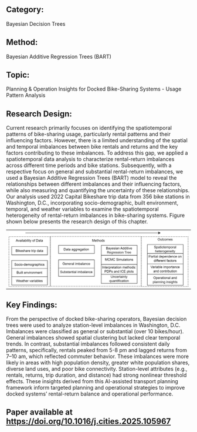 ## Category: 
Bayesian Decision Trees
## Method: 
Bayesian Additive Regression Trees (BART)
## Topic: 
Planning & Operation Insights for Docked Bike-Sharing Systems - Usage Pattern Analysis
## Research Design: 
Current research primarily focuses on identifying the spatiotemporal patterns of bike-sharing usage, particularly rental patterns and their influencing factors. However, there is a limited understanding of the spatial and temporal imbalances between bike rentals and returns and the key factors contributing to these imbalances. To address this gap, we applied a spatiotemporal data analysis to characterize rental-return imbalances across different time periods and bike stations. Subsequently, with a respective focus on general and substantial rental-return imbalances, we used a Bayesian Additive Regression Trees (BART) model to reveal the relationships between different imbalances and their influencing factors, while also measuring and quantifying the uncertainty of these relationships. Our analysis used 2022 Capital Bikeshare trip data from 356 bike stations in Washington, D.C., incorporating socio-demographic, built environment, temporal, and weather variables to examine the spatiotemporal heterogeneity of rental-return imbalances in bike-sharing systems. Figure shown below presents the research design of this chapter.

<table style="margin-left: auto; margin-right: auto;">
  <tr style="text-align: center;">
    <td><img src="Figures/Paper 2.png"></td>
  </tr>
 </table>

## Key Findings: 
From the perspective of docked bike-sharing operators, Bayesian decision trees were used to analyze station-level imbalances in Washington, D.C. Imbalances were classified as general or substantial (over 10 bikes/hour). General imbalances showed spatial clustering but lacked clear temporal trends. In contrast, substantial imbalances followed consistent daily patterns, specifically, rentals peaked from 5-8 pm and lagged returns from 7–10 am, which reflected commuter behavior. These imbalances were more likely in areas with high population density, greater white population shares, diverse land uses, and poor bike connectivity. Station-level attributes (e.g., rentals, returns, trip duration, and distance) had strong nonlinear threshold effects. These insights derived from this AI-assisted transport planning framework inform targeted planning and operational strategies to improve docked systems’ rental-return balance and operational performance.
## Paper available at https://doi.org/10.1016/j.cities.2025.105967
